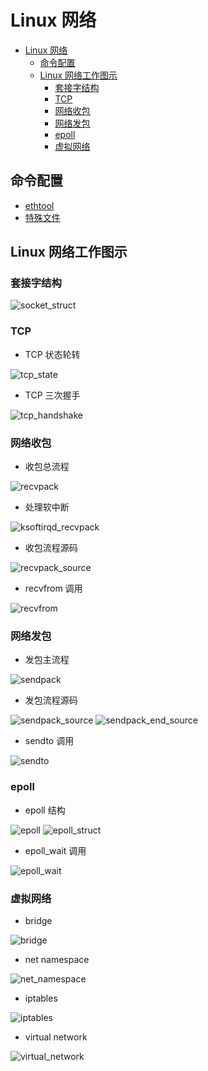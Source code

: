 # Linux 网络

- [Linux 网络](#linux-网络)
  - [命令配置](#命令配置)
  - [Linux 网络工作图示](#linux-网络工作图示)
    - [套接字结构](#套接字结构)
    - [TCP](#tcp)
    - [网络收包](#网络收包)
    - [网络发包](#网络发包)
    - [epoll](#epoll)
    - [虚拟网络](#虚拟网络)

## 命令配置

- [ethtool](../tools/command.md#ethtool)
- [特殊文件](../tools/command.md#特殊文件)

## Linux 网络工作图示

### 套接字结构

![socket_struct](https://github.com/gongluck/images/blob/main/network/linux/socket/socket_struct.png)

### TCP

- TCP 状态轮转

![tcp_state](https://github.com/gongluck/images/blob/main/network/tcp/tcp_state.png)

- TCP 三次握手

![tcp_handshake](https://github.com/gongluck/images/blob/main/network/tcp/tcp_handshake.png)

### 网络收包

- 收包总流程

![recvpack](https://github.com/gongluck/images/blob/main/network/linux/recv/recvpack.png)

- 处理软中断

![ksoftirqd_recvpack](https://github.com/gongluck/images/blob/main/network/linux/recv/ksoftirqd_recvpack.png)

- 收包流程源码

![recvpack_source](https://github.com/gongluck/images/blob/main/network/linux/recv/recvpack_source.png)

- recvfrom 调用

![recvfrom](https://github.com/gongluck/images/blob/main/network/linux/recv/recvfrom.png)

### 网络发包

- 发包主流程

![sendpack](https://github.com/gongluck/images/blob/main/network/linux/send/sendpack.png)

- 发包流程源码

![sendpack_source](https://github.com/gongluck/images/blob/main/network/linux/send/sendpack_source.png)
![sendpack_end_source](https://github.com/gongluck/images/blob/main/network/linux/send/sendpack_end_source.png)

- sendto 调用

![sendto](https://github.com/gongluck/images/blob/main/network/linux/send/sendto.png)

### epoll

- epoll 结构

![epoll](https://github.com/gongluck/images/blob/main/network/linux/epoll/epoll.png)
![epoll_struct](https://github.com/gongluck/images/blob/main/network/linux/epoll/epoll_struct.png)

- epoll_wait 调用

![epoll_wait](https://github.com/gongluck/images/blob/main/network/linux/epoll/epoll_wait.png)

### 虚拟网络

- bridge

![bridge](https://github.com/gongluck/images/blob/main/network/bridge/bridge.png)

- net namespace

![net_namespace](https://github.com/gongluck/images/blob/main/network/namespace/net_namespace.png)

- iptables

![iptables](https://github.com/gongluck/images/blob/main/network/netfilter/iptables.png)

- virtual network

![virtual_network](https://github.com/gongluck/images/blob/main/network/virtual/virtual_network.png)

